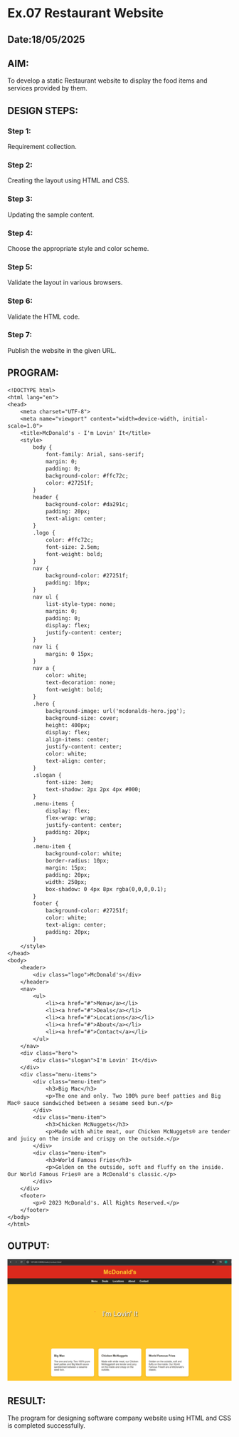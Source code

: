 # Ex.07 Restaurant Website
## Date:18/05/2025

## AIM:
To develop a static Restaurant website to display the food items and services provided by them.

## DESIGN STEPS:

### Step 1:
Requirement collection.

### Step 2:
Creating the layout using HTML and CSS.

### Step 3:
Updating the sample content.

### Step 4:
Choose the appropriate style and color scheme.

### Step 5:
Validate the layout in various browsers.

### Step 6:
Validate the HTML code.

### Step 7:
Publish the website in the given URL.

## PROGRAM:
```
<!DOCTYPE html>
<html lang="en">
<head>
    <meta charset="UTF-8">
    <meta name="viewport" content="width=device-width, initial-scale=1.0">
    <title>McDonald's - I'm Lovin' It</title>
    <style>
        body {
            font-family: Arial, sans-serif;
            margin: 0;
            padding: 0;
            background-color: #ffc72c;
            color: #27251f;
        }
        header {
            background-color: #da291c;
            padding: 20px;
            text-align: center;
        }
        .logo {
            color: #ffc72c;
            font-size: 2.5em;
            font-weight: bold;
        }
        nav {
            background-color: #27251f;
            padding: 10px;
        }
        nav ul {
            list-style-type: none;
            margin: 0;
            padding: 0;
            display: flex;
            justify-content: center;
        }
        nav li {
            margin: 0 15px;
        }
        nav a {
            color: white;
            text-decoration: none;
            font-weight: bold;
        }
        .hero {
            background-image: url('mcdonalds-hero.jpg');
            background-size: cover;
            height: 400px;
            display: flex;
            align-items: center;
            justify-content: center;
            color: white;
            text-align: center;
        }
        .slogan {
            font-size: 3em;
            text-shadow: 2px 2px 4px #000;
        }
        .menu-items {
            display: flex;
            flex-wrap: wrap;
            justify-content: center;
            padding: 20px;
        }
        .menu-item {
            background-color: white;
            border-radius: 10px;
            margin: 15px;
            padding: 20px;
            width: 250px;
            box-shadow: 0 4px 8px rgba(0,0,0,0.1);
        }
        footer {
            background-color: #27251f;
            color: white;
            text-align: center;
            padding: 20px;
        }
    </style>
</head>
<body>
    <header>
        <div class="logo">McDonald's</div>
    </header>
    <nav>
        <ul>
            <li><a href="#">Menu</a></li>
            <li><a href="#">Deals</a></li>
            <li><a href="#">Locations</a></li>
            <li><a href="#">About</a></li>
            <li><a href="#">Contact</a></li>
        </ul>
    </nav>
    <div class="hero">
        <div class="slogan">I'm Lovin' It</div>
    </div>
    <div class="menu-items">
        <div class="menu-item">
            <h3>Big Mac</h3>
            <p>The one and only. Two 100% pure beef patties and Big Mac® sauce sandwiched between a sesame seed bun.</p>
        </div>
        <div class="menu-item">
            <h3>Chicken McNuggets</h3>
            <p>Made with white meat, our Chicken McNuggets® are tender and juicy on the inside and crispy on the outside.</p>
        </div>
        <div class="menu-item">
            <h3>World Famous Fries</h3>
            <p>Golden on the outside, soft and fluffy on the inside. Our World Famous Fries® are a McDonald's classic.</p>
        </div>
    </div>
    <footer>
        <p>© 2023 McDonald's. All Rights Reserved.</p>
    </footer>
</body>
</html>
```

## OUTPUT:

![alt text](naresh/softapp/static/image.png)
## RESULT:
The program for designing software company website using HTML and CSS is completed successfully.
